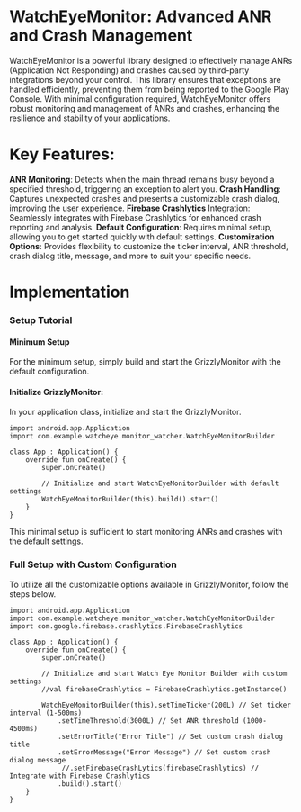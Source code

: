 # WatchEyeMonitor: Advanced ANR and Crash Management

WatchEyeMonitor is a powerful library designed to effectively manage ANRs (Application Not Responding) and crashes caused by third-party 
integrations beyond your control. This library ensures that exceptions are handled efficiently, preventing them from being reported to the 
Google Play Console. With minimal configuration required, WatchEyeMonitor offers robust monitoring and management of ANRs and crashes, 
enhancing the resilience and stability of your applications.



# **Key Features:**

**ANR Monitoring**: Detects when the main thread remains busy beyond a specified threshold, triggering an exception to alert you.
**Crash Handling**: Captures unexpected crashes and presents a customizable crash dialog, improving the user experience.
**Firebase Crashlytics** Integration: Seamlessly integrates with Firebase Crashlytics for enhanced crash reporting and analysis.
**Default Configuration**: Requires minimal setup, allowing you to get started quickly with default settings.
**Customization Options**: Provides flexibility to customize the ticker interval, ANR threshold, crash dialog title, message, and more to suit your specific needs.


# **Implementation**


### Setup Tutorial
#### Minimum Setup
For the minimum setup, simply build and start the GrizzlyMonitor with the default configuration.

#### Initialize GrizzlyMonitor:
In your application class, initialize and start the GrizzlyMonitor.

```
import android.app.Application
import com.example.watcheye.monitor_watcher.WatchEyeMonitorBuilder

class App : Application() {
    override fun onCreate() {
        super.onCreate()

        // Initialize and start WatchEyeMonitorBuilder with default settings
        WatchEyeMonitorBuilder(this).build().start()
    }
}

```
This minimal setup is sufficient to start monitoring ANRs and crashes with the default settings.

### Full Setup with Custom Configuration
To utilize all the customizable options available in GrizzlyMonitor, follow the steps below.

```
import android.app.Application
import com.example.watcheye.monitor_watcher.WatchEyeMonitorBuilder
import com.google.firebase.crashlytics.FirebaseCrashlytics

class App : Application() {
    override fun onCreate() {
        super.onCreate()

        // Initialize and start Watch Eye Monitor Builder with custom settings
        //val firebaseCrashlytics = FirebaseCrashlytics.getInstance()
        
        WatchEyeMonitorBuilder(this).setTimeTicker(200L) // Set ticker interval (1-500ms)
            .setTimeThreshold(3000L) // Set ANR threshold (1000-4500ms)
            .setErrorTitle("Error Title") // Set custom crash dialog title
            .setErrorMessage("Error Message") // Set custom crash dialog message
             //.setFirebaseCrashLytics(firebaseCrashlytics) // Integrate with Firebase Crashlytics
            .build().start()
    }
}

```






